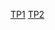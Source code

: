 [TP1](https://github.com/RayMightBeWrong/spln-2223/tree/master/TP1)
[TP2](https://github.com/RayMightBeWrong/spln-2223/tree/master/TP2)

